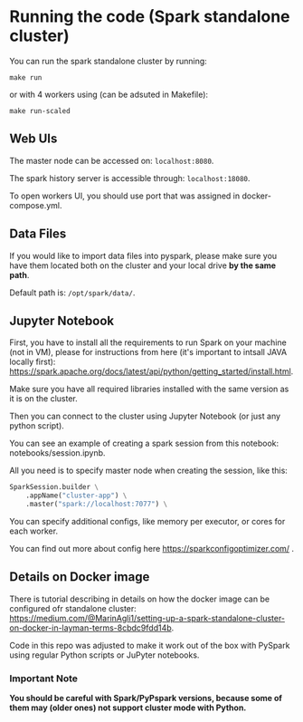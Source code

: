 # Running the code (Spark standalone cluster)
You can run the spark standalone cluster by running:
```shell
make run
```
or with 4 workers using (can be adsuted in Makefile):
```shell
make run-scaled
```

## Web UIs
The master node can be accessed on:
`localhost:8080`. 

The spark history server is accessible through:
`localhost:18080`.

To open workers UI, you should use port that was assigned in docker-compose.yml.  


## Data Files
If you would like to import data files into pyspark, please make sure you have them located both on the cluster and your local drive **by the same path**.

Default path is: ```/opt/spark/data/```.



## Jupyter Notebook
First, you have to install all the requirements to run Spark on your machine (not in VM), please for instructions from here (it's important to intsall JAVA locally first): https://spark.apache.org/docs/latest/api/python/getting_started/install.html.

Make sure you have all required libraries installed with the same version as it is on the cluster. 

Then you can connect to the cluster using Jupyter Notebook (or just any python script).

You can see an example of creating a spark session from this notebook: notebooks/session.ipynb.

All you need is to specify master node when creating the session, like this:
``` python
SparkSession.builder \
    .appName("cluster-app") \
    .master("spark://localhost:7077") \
```
You can specify additional configs, like memory per executor, or cores for each worker. 

You can find out more about config here https://sparkconfigoptimizer.com/ . 

## Details on Docker image

There is tutorial describing in details on how the docker image can be configured ofr standalone cluster: https://medium.com/@MarinAgli1/setting-up-a-spark-standalone-cluster-on-docker-in-layman-terms-8cbdc9fdd14b.

Code in this repo was adjusted to make it work out of the box with PySpark using regular Python scripts or JuPyter notebooks. 

### Important Note
**You should be careful with Spark/PyPspark versions, because some of them may (older ones) not support cluster mode with Python.**